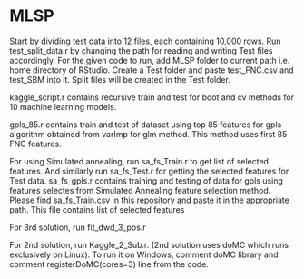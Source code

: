 # MLSP

Start by dividing test data into 12 files, each containing 10,000 rows. Run test_split_data.r by changing the path for reading and writing Test files accordingly. For the given code to run, add MLSP folder to current path i.e. home directory of RStudio. Create a Test folder and paste test_FNC.csv and test_SBM into it. Split files will be created in the Test folder.

kaggle_script.r contains recursive train and test for boot and cv methods for 10 machine learning models.

gpls_85.r contains train and test of dataset using top 85 features for gpls algorithm obtained from varImp for glm method. This method uses first 85 FNC features.

For using Simulated annealing, run sa_fs_Train.r to get list of selected features. And similarly run sa_fs_Test.r for getting the selected features for Test data. sa_fs_gpls.r contains training and testing of data for gpls using features selectes from Simulated Annealing feature selection method. Please find sa_fs_Train.csv in this repository and paste it in the appropriate path. This file contains list of selected features 

For 3rd solution, run fit_dwd_3_pos.r

For 2nd solution, run Kaggle_2_Sub.r. (2nd solution uses doMC which runs exclusively on Linux). To run it on Windows, comment doMC library and comment registerDoMC(cores=3) line from the code.
